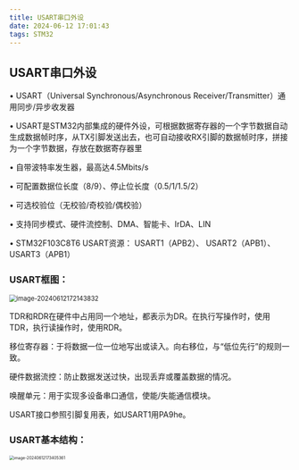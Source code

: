 ```yaml
---
title: USART串口外设
date: 2024-06-12 17:01:43
tags: STM32
---
```


## USART串口外设

• USART（Universal Synchronous/Asynchronous Receiver/Transmitter）通用同步/异步收发器

• USART是STM32内部集成的硬件外设，可根据数据寄存器的一个字节数据自动生成数据帧时序，从TX引脚发送出去，也可自动接收RX引脚的数据帧时序，拼接为一个字节数据，存放在数据寄存器里

• 自带波特率发生器，最高达4.5Mbits/s

• 可配置数据位长度（8/9）、停止位长度（0.5/1/1.5/2）

• 可选校验位（无校验/奇校验/偶校验）

• 支持同步模式、硬件流控制、DMA、智能卡、IrDA、LIN

• STM32F103C8T6 USART资源： USART1（APB2）、 USART2（APB1）、 USART3（APB1）

### USART框图：

<img src="https://s2.loli.net/2024/06/12/HEzNyYQpTkMm1Vg.png" alt="image-20240612172143832" style="zoom:80%;" />

TDR和RDR在硬件中占用同一个地址，都表示为DR。在执行写操作时，使用TDR，执行读操作时，使用RDR。

移位寄存器：于将数据一位一位地写出或读入。向右移位，与“低位先行”的规则一致。

硬件数据流控：防止数据发送过快，出现丢弃或覆盖数据的情况。

唤醒单元：用于实现多设备串口通信，使能/失能通信模块。

USART接口参照引脚复用表，如USART1用PA9he。

### USART基本结构：

<img src="https://s2.loli.net/2024/06/12/dYGDasyzAE29lo5.png" alt="image-20240612173405361" style="zoom:50%;" />
